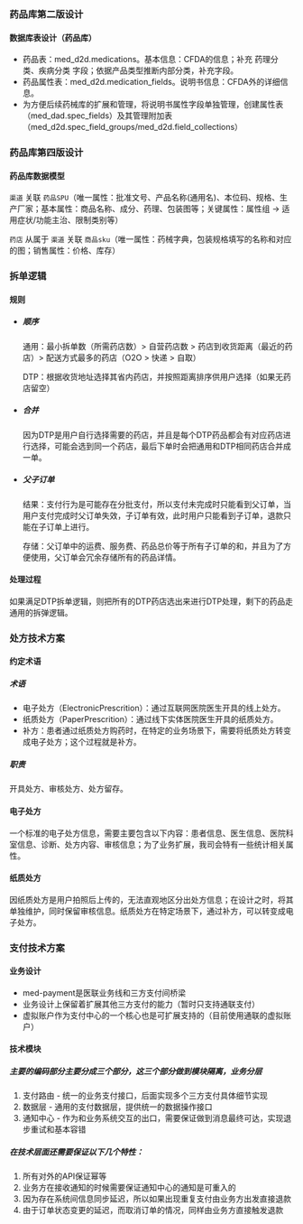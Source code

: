 ### 药品库第二版设计

#### 数据库表设计（药品库）

* 药品表：med_d2d.medications。基本信息：CFDA的信息；补充 药理分类、疾病分类 字段；依据产品类型推断内部分类，补充字段。
* 药品属性表：med_d2d.medication_fields。说明书信息：CFDA外的详细信息。
* 为方便后续药械库的扩展和管理，将说明书属性字段单独管理，创建属性表（med_dad.spec_fields）及其管理附加表（med_d2d.spec_field_groups/med_d2d.field_collections）



### 药品库第四版设计

#### 药品库数据模型

`渠道` 关联 `药品SPU`（唯一属性：批准文号、产品名称(通用名)、本位码、规格、生产厂家；基本属性：商品名称、成分、药理、包装图等；关键属性：属性组 -> 适用症状/功能主治、限制类别等）

`药店` 从属于 `渠道` 关联 `商品sku`（唯一属性：药械字典，包装规格填写的名称和对应的图；销售属性：价格、库存）



### 拆单逻辑

#### 规则

* ##### 顺序

  通用：最小拆单数（所需药店数）> 自营药店数 > 药店到收货距离（最近的药店）> 配送方式最多的药店（O2O > 快递 > 自取）

  DTP：根据收货地址选择其省内药店，并按照距离排序供用户选择（如果无药店留空）

* ##### 合并

  因为DTP是用户自行选择需要的药店，并且是每个DTP药品都会有对应药店进行选择，可能会选到同一个药店，最后下单时会把通用和DTP相同药店合并成一单。

* ##### 父子订单

  结果：支付行为是可能存在分批支付，所以支付未完成时只能看到父订单，当用户支付完成时父订单失效，子订单有效，此时用户只能看到子订单，退款只能在子订单上进行。

  存储：父订单中的运费、服务费、药品总价等于所有子订单的和，并且为了方便使用，父订单会冗余存储所有的药品详情。



#### 处理过程

如果满足DTP拆单逻辑，则把所有的DTP药店选出来进行DTP处理，剩下的药品走通用的拆弹逻辑。



### 处方技术方案

#### 约定术语

##### 术语

* 电子处方（ElectronicPrescrition）：通过互联网医院医生开具的线上处方。
* 纸质处方（PaperPrescrition）：通过线下实体医院医生开具的纸质处方。
* 补方：患者通过纸质处方购药时，在特定的业务场景下，需要将纸质处方转变成电子处方；这个过程就是补方。

##### 职责

开具处方、审核处方、处方留存。

#### 电子处方

一个标准的电子处方信息，需要主要包含以下内容：患者信息、医生信息、医院科室信息、诊断、处方内容、审核信息；为了业务扩展，我司会特有一些统计相关属性。

#### 纸质处方

因纸质处方是用户拍照后上传的，无法直观地区分出处方信息；在设计之时，将其单独维护，同时保留审核信息。纸质处方在特定场景下，通过补方，可以转变成电子处方。



### 支付技术方案

#### 业务设计

* med-payment是医联业务线和三方支付间桥梁
* 业务设计上保留着扩展其他三方支付的能力（暂时只支持通联支付）
* 虚拟账户作为支付中心的一个核心也是可扩展支持的（目前使用通联的虚拟账户）

#### 技术模块

##### 主要的编码部分主要分成三个部分，这三个部分做到模块隔离，业务分层

1. 支付路由 - 统一的业务支付接口，后面实现多个三方支付具体细节实现
2. 数据层 - 通用的支付数据层，提供统一的数据操作接口
3. 通知中心 - 作为和业务系统交互的出口，需要保证做到消息最终可达，实现退步重试和基本容错

##### 在技术层面还需要保证以下几个特性：

1. 所有对外的API保证幂等
2. 业务方在接收通知的时候需要保证通知中心的通知是可重入的
3. 因为存在系统间信息同步延迟，所以如果出现重复支付由业务方出发直接退款
4. 由于订单状态变更的延迟，而取消订单的情况，同样由业务方直接触发退款